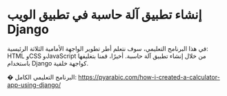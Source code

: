# إنشاء تطبيق آلة حاسبة في تطبيق الويب Django
في هذا البرنامج التعليمي، سوف نتعلم أطر تطوير الواجهة الأمامية الثلاثة الرئيسية: HTML وCSS وJavaScript من خلال إنشاء تطبيق آلة حاسبة. أخيرًا، قمنا بتغليفها باستخدام Django كواجهة خلفية.

� البرنامج التعليمي الكامل: https://pyarabic.com/how-i-created-a-calculator-app-using-django/
